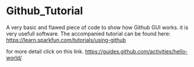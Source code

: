 # Github_Tutorial
A very basic and flawed piece of code to show how Github GUI works. it is very usefull software.
The accompanied tutorial can be found here:
https://learn.sparkfun.com/tutorials/using-github

for more detail click on this link.
https://guides.github.com/activities/hello-world/

